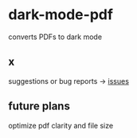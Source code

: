# dark-mode-pdf
converts PDFs to dark mode

## x
suggestions or bug reports -> <a href="https://github.com/j9108c/dark-mode-pdf/issues">issues</a>

## future plans
optimize pdf clarity and file size
